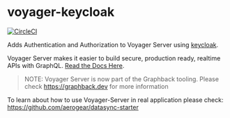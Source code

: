 # voyager-keycloak

[![CircleCI](https://circleci.com/gh/aerogear/voyager-server.svg?style=svg)](https://circleci.com/gh/aerogear/voyager-server)

Adds Authentication and Authorization to Voyager Server using [keycloak](https://www.keycloak.org/index.html).

Voyager Server makes it easier to build secure, production ready, realtime APIs with GraphQL. [Read the Docs Here](https://github.com/aerogear/voyager-server).

> NOTE: Voyager Server is now part of the Graphback tooling. 
Please check https://graphback.dev for more information

To learn about how to use Voyager-Server in real application please check:
https://github.com/aerogear/datasync-starter